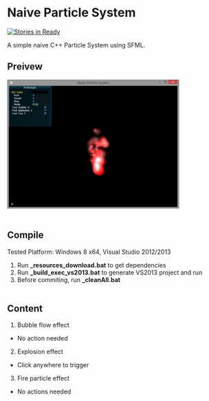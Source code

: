 # Naive Particle System
[![Stories in Ready](https://badge.waffle.io/wei0831/NaiveParticleSystem.png?label=ready&title=Ready)](https://waffle.io/wei0831/NaiveParticleSystem)  

A simple naive C++ Particle System using SFML.  

## Preivew
<img src="https://raw.githubusercontent.com/wei0831/NaiveParticleSystem/master/preview/preview.jpg" alt="Preview" width="400" height="300"/>
<br><br>

## Compile
Tested Platform: Windows 8 x64, Visual Studio 2012/2013

1. Run **_resources_download.bat** to get dependencies
2. Run **_build_exec_vs2013.bat** to generate VS2013 project and run
3. Before commiting, run **_cleanAll.bat**
<br><br>

## Content
1. Bubble flow effect
  * No action needed
2. Explosion effect
  * Click anywhere to trigger
3. Fire particle effect
  * No actions needed
<br><br>
